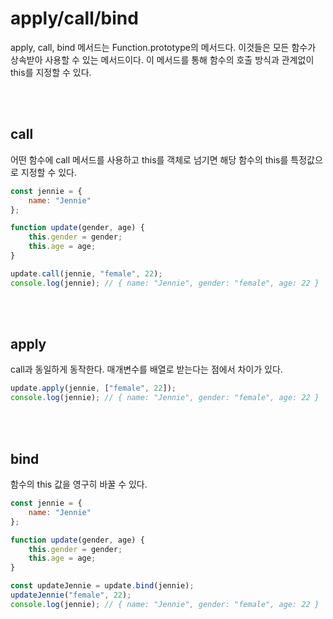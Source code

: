 # apply/call/bind

apply, call, bind 메서드는 Function.prototype의 메서드다. 이것들은 모든 함수가 상속받아 사용할 수 있는 메서드이다. 이 메서드를 통해 함수의 호출 방식과 관계없이 this를 지정할 수 있다.

<br>
<br>

## call

어떤 함수에 call 메서드를 사용하고 this를 객체로 넘기면 해당 함수의 this를 특정값으로 지정할 수 있다.

```jsx
const jennie = {
    name: "Jennie"
};

function update(gender, age) {
    this.gender = gender;
    this.age = age;
}

update.call(jennie, "female", 22);
console.log(jennie); // { name: "Jennie", gender: "female", age: 22 }
```

<br>
<br>

## apply

call과 동일하게 동작한다. 매개변수를 배열로 받는다는 점에서 차이가 있다.

```jsx
update.apply(jennie, ["female", 22]);
console.log(jennie); // { name: "Jennie", gender: "female", age: 22 }
```

<br>
<br>

## bind

함수의 this 값을 영구히 바꿀 수 있다.

```jsx
const jennie = {
    name: "Jennie"
};

function update(gender, age) {
    this.gender = gender;
    this.age = age;
}

const updateJennie = update.bind(jennie);
updateJennie("female", 22);
console.log(jennie); // { name: "Jennie", gender: "female", age: 22 }
```

```

```
